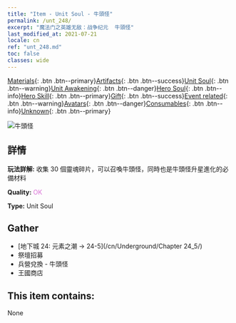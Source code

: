 ```yaml
---
title: "Item - Unit Soul - 牛頭怪"
permalink: /unt_248/
excerpt: "魔法门之英雄无敌：战争纪元  牛頭怪"
last_modified_at: 2021-07-21
locale: cn
ref: "unt_248.md"
toc: false
classes: wide
---
```

 [Materials](/ItemsCN/){: .btn .btn--primary}[Artifacts](/ItemsCN/Artifacts/){: .btn .btn--success}[Unit Soul](/ItemsCN/UnitSoul/){: .btn .btn--warning}[Unit Awakening](/ItemsCN/UnitAwakening/){: .btn .btn--danger}[Hero Soul](/ItemsCN/HeroSoul/){: .btn .btn--info}[Hero Skill](/ItemsCN/HeroSkill/){: .btn .btn--primary}[Gift](/ItemsCN/Gift/){: .btn .btn--success}[Event related](/ItemsCN/Events/){: .btn .btn--warning}[Avatars](/ItemsCN/Avatars/){: .btn .btn--danger}[Consumables](/ItemsCN/Consumables/){: .btn .btn--info}[Unknown](/ItemsCN/Unknown/){: .btn .btn--primary}

 ![牛頭怪](/images/u/ti_niutouguai.jpg)

## 詳情
 **玩法詳解:** 收集 30 個靈魂碎片，可以召喚牛頭怪，同時也是牛頭怪升星進化的必備材料

 **Quality:** <span style="color: #DA70D6">OK</span>

 **Type:** Unit Soul

## Gather

*    [地下城 24: 元素之潮 -> 24-5](/cn/Underground/Chapter 24_5/) 
*    祭壇招募 
*    兵營兌換 - 牛頭怪 
*    王國商店 

## This item contains:

  None

